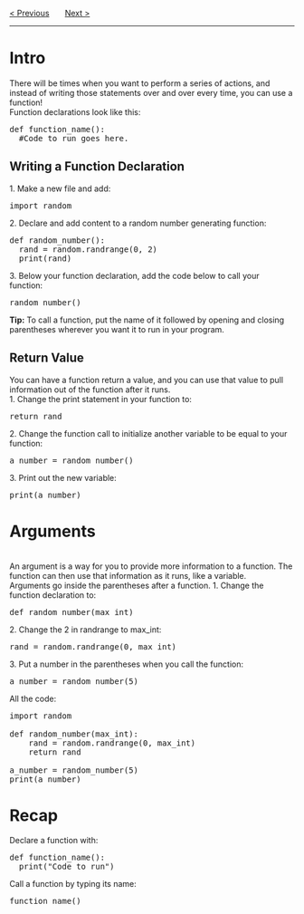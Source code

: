 <a href="/v3/Loops-and-Functions/For-Loops.md">&lt; Previous</a>
&nbsp;&nbsp;&nbsp;&nbsp;&nbsp;
<a href="/v3/Loops-and-Functions/GuessTheNumber-Challenge.md">Next &gt;</a>
<hr>
<h1>Intro</h1>
There will be times when you want to perform a series of actions, and instead of writing those statements over and over every time, you can use a function!
<br>
Function declarations look like this:
<pre>
def function_name():
  #Code to run goes here.
</pre>
<h2>Writing a Function Declaration</h2>
1. Make a new file and add:
<pre>import random</pre>
2. Declare and add content to a random number generating function:
<pre>
def random_number():
  rand = random.randrange(0, 2)
  print(rand)
</pre>
3. Below your function declaration, add the code below to call your function:
<pre>random_number()</pre>
<b>Tip:</b> To call a function, put the name of it followed by opening and closing parentheses wherever you want it to run in your program.
<h2>Return Value</h2>
You can have a function return a value, and you can use that value to pull information out of the function after it runs.
<br>
1. Change the print statement in your function to:
<pre>return rand</pre>
2. Change the function call to initialize another variable to be equal to your function:
<pre>a_number = random_number()</pre>
3. Print out the new variable:
<pre>print(a_number)</pre>
<h1>Arguments</h1>
<br>
An argument is a way for you to provide more information to a function. The function can then use that information as it runs, like a variable.
<br>
Arguments go inside the parentheses after a function.
1. Change the function declaration to:
<pre>def random_number(max_int)</pre>
2. Change the 2 in randrange to max_int:
<pre>rand = random.randrange(0, max_int)</pre>
3. Put a number in the parentheses when you call the function:
<pre>a_number = random_number(5)</pre>
All the code:
<pre>
import random<br>
def random_number(max_int):
    rand = random.randrange(0, max_int)
    return rand<br>
a_number = random_number(5)
print(a_number)
</pre>
<h1>Recap</h1>
Declare a function with:
<pre>
def function_name():
  print("Code to run")
</pre>
Call a function by typing its name:
<pre>function_name()</pre>
